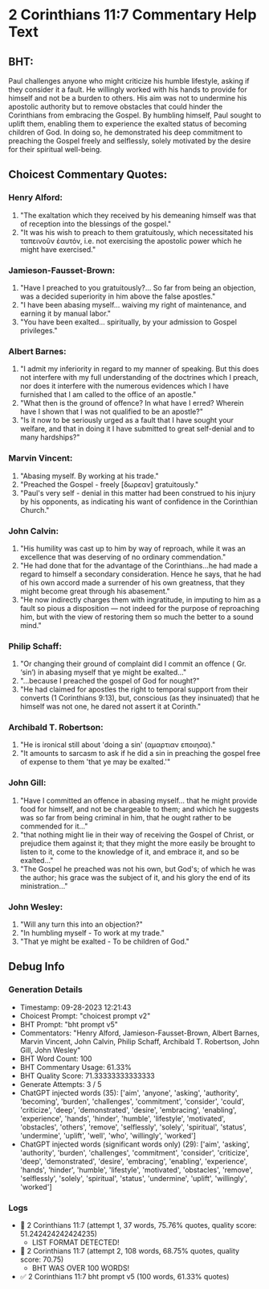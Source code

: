 # 2 Corinthians 11:7 Commentary Help Text

## BHT:
Paul challenges anyone who might criticize his humble lifestyle, asking if they consider it a fault. He willingly worked with his hands to provide for himself and not be a burden to others. His aim was not to undermine his apostolic authority but to remove obstacles that could hinder the Corinthians from embracing the Gospel. By humbling himself, Paul sought to uplift them, enabling them to experience the exalted status of becoming children of God. In doing so, he demonstrated his deep commitment to preaching the Gospel freely and selflessly, solely motivated by the desire for their spiritual well-being.

## Choicest Commentary Quotes:
### Henry Alford:
1. "The exaltation which they received by his demeaning himself was that of reception into the blessings of the gospel." 
2. "It was his wish to preach to them gratuitously, which necessitated his ταπεινοῦν ἑαυτόν, i.e. not exercising the apostolic power which he might have exercised."

### Jamieson-Fausset-Brown:
1. "Have I preached to you gratuitously?... So far from being an objection, was a decided superiority in him above the false apostles." 
2. "I have been abasing myself... waiving my right of maintenance, and earning it by manual labor."
3. "You have been exalted... spiritually, by your admission to Gospel privileges."

### Albert Barnes:
1. "I admit my inferiority in regard to my manner of speaking. But this does not interfere with my full understanding of the doctrines which I preach, nor does it interfere with the numerous evidences which I have furnished that I am called to the office of an apostle."
2. "What then is the ground of offence? In what have I erred? Wherein have I shown that I was not qualified to be an apostle?"
3. "Is it now to be seriously urged as a fault that I have sought your welfare, and that in doing it I have submitted to great self-denial and to many hardships?"

### Marvin Vincent:
1. "Abasing myself. By working at his trade."
2. "Preached the Gospel - freely [δωρεαν] gratuitously."
3. "Paul's very self - denial in this matter had been construed to his injury by his opponents, as indicating his want of confidence in the Corinthian Church."

### John Calvin:
1. "His humility was cast up to him by way of reproach, while it was an excellence that was deserving of no ordinary commendation."
2. "He had done that for the advantage of the Corinthians...he had made a regard to himself a secondary consideration. Hence he says, that he had of his own accord made a surrender of his own greatness, that they might become great through his abasement."
3. "He now indirectly charges them with ingratitude, in imputing to him as a fault so pious a disposition — not indeed for the purpose of reproaching him, but with the view of restoring them so much the better to a sound mind."

### Philip Schaff:
1. "Or changing their ground of complaint  did I commit an offence  (  Gr. ‘sin’)  in abasing myself that ye might be exalted..." 
2. "…because I preached the gospel of God for nought?" 
3. "He had claimed for apostles the right to temporal support from their converts (1 Corinthians 9:13), but, conscious (as they insinuated) that he himself was not one, he dared not assert it at Corinth."

### Archibald T. Robertson:
1. "He is ironical still about 'doing a sin' (αμαρτιαν εποιησα)."
2. "It amounts to sarcasm to ask if he did a sin in preaching the gospel free of expense to them 'that ye may be exalted.'"

### John Gill:
1. "Have I committed an offence in abasing myself... that he might provide food for himself, and not be chargeable to them; and which he suggests was so far from being criminal in him, that he ought rather to be commended for it..." 
2. "that nothing might lie in their way of receiving the Gospel of Christ, or prejudice them against it; that they might the more easily be brought to listen to it, come to the knowledge of it, and embrace it, and so be exalted..."
3. "The Gospel he preached was not his own, but God's; of which he was the author; his grace was the subject of it, and his glory the end of its ministration..."

### John Wesley:
1. "Will any turn this into an objection?" 
2. "In humbling myself - To work at my trade."
3. "That ye might be exalted - To be children of God."


## Debug Info
### Generation Details
- Timestamp: 09-28-2023 12:21:43
- Choicest Prompt: "choicest prompt v2"
- BHT Prompt: "bht prompt v5"
- Commentators: "Henry Alford, Jamieson-Fausset-Brown, Albert Barnes, Marvin Vincent, John Calvin, Philip Schaff, Archibald T. Robertson, John Gill, John Wesley"
- BHT Word Count: 100
- BHT Commentary Usage: 61.33%
- BHT Quality Score: 71.33333333333333
- Generate Attempts: 3 / 5
- ChatGPT injected words (35):
	['aim', 'anyone', 'asking', 'authority', 'becoming', 'burden', 'challenges', 'commitment', 'consider', 'could', 'criticize', 'deep', 'demonstrated', 'desire', 'embracing', 'enabling', 'experience', 'hands', 'hinder', 'humble', 'lifestyle', 'motivated', 'obstacles', 'others', 'remove', 'selflessly', 'solely', 'spiritual', 'status', 'undermine', 'uplift', 'well', 'who', 'willingly', 'worked']
- ChatGPT injected words (significant words only) (29):
	['aim', 'asking', 'authority', 'burden', 'challenges', 'commitment', 'consider', 'criticize', 'deep', 'demonstrated', 'desire', 'embracing', 'enabling', 'experience', 'hands', 'hinder', 'humble', 'lifestyle', 'motivated', 'obstacles', 'remove', 'selflessly', 'solely', 'spiritual', 'status', 'undermine', 'uplift', 'willingly', 'worked']

### Logs
- 🔄 2 Corinthians 11:7 (attempt 1, 37 words, 75.76% quotes, quality score: 51.242424242424235) 
	- LIST FORMAT DETECTED!
- 🔄 2 Corinthians 11:7 (attempt 2, 108 words, 68.75% quotes, quality score: 70.75) 
	- BHT WAS OVER 100 WORDS!
- ✅ 2 Corinthians 11:7 bht prompt v5 (100 words, 61.33% quotes)
